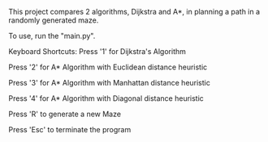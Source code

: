 This project compares 2 algorithms, Dijkstra and A*, in planning a path in a randomly generated maze.

To use, run the "main.py".

Keyboard Shortcuts:
  Press '1' for Dijkstra's Algorithm
  
  Press '2' for A* Algorithm with Euclidean distance heuristic
  
  Press '3' for A* Algorithm with Manhattan distance heuristic
  
  Press '4' for A* Algorithm with Diagonal distance heuristic
  
  Press 'R' to generate a new Maze
  
  Press 'Esc' to terminate the program
